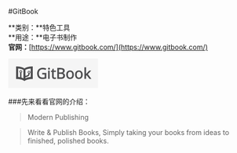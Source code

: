 #GitBook

**类别：**特色工具  
**用途：**电子书制作  
**官网：**[https://www.gitbook.com/](https://www.gitbook.com/)

![](/static/img/tools/gitbook.png)

###先来看看官网的介绍：

> Modern Publishing

> Write & Publish Books, Simply taking your books from ideas to finished, polished books.


